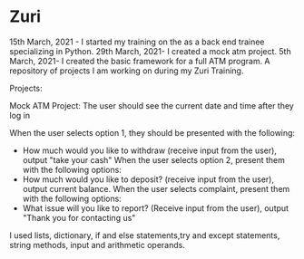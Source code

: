 # Zuri
15th March, 2021 - I started my training on the as a back end trainee specializing in Python.
29th March, 2021- I created a mock atm project.
5th March, 2021- I created the basic framework for a full ATM program.
A repository of projects I am working on during my Zuri Training.

Projects:

Mock ATM Project: The user should see the current date and time after they log in

When the user selects option 1, they should be presented with the following:

- How much would you like to withdraw (receive input from the user), output "take your cash"
When the user selects option 2, present them with the following options:
- How much would you like to deposit? (receive input from the user), output current balance.
When the user selects complaint, present them with the following options:
- What issue will you like to report? (Receive input from the user), output "Thank you for contacting us"

I used lists, dictionary, if and else statements,try and except statements, string methods, input and arithmetic operands.
